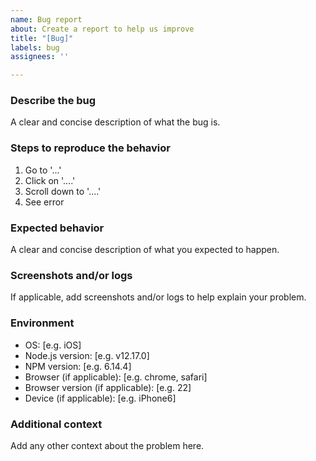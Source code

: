 ```yaml
---
name: Bug report
about: Create a report to help us improve
title: "[Bug]"
labels: bug
assignees: ''

---
```


### Describe the bug

A clear and concise description of what the bug is.

### Steps to reproduce the behavior

1. Go to '...'
2. Click on '....'
3. Scroll down to '....'
4. See error

### Expected behavior

A clear and concise description of what you expected to happen.

### Screenshots and/or logs

If applicable, add screenshots and/or logs to help explain your problem.

### Environment

 - OS: [e.g. iOS]
 - Node.js version: [e.g. v12.17.0]
 - NPM version: [e.g. 6.14.4]
 - Browser (if applicable): [e.g. chrome, safari]
 - Browser version (if applicable): [e.g. 22]
 - Device (if applicable): [e.g. iPhone6]

### Additional context

Add any other context about the problem here.

